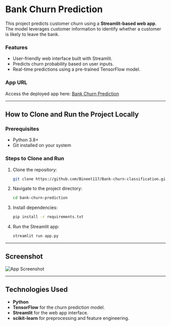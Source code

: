 # Bank Churn Prediction

This project predicts customer churn using a **Streamlit-based web app**. The model leverages customer information to identify whether a customer is likely to leave the bank.

### Features
- User-friendly web interface built with Streamlit.
- Predicts churn probability based on user inputs.
- Real-time predictions using a pre-trained TensorFlow model.

### App URL
Access the deployed app here: [Bank Churn Prediction](https://bank-churn-classification.streamlit.app/)

---

## How to Clone and Run the Project Locally

### Prerequisites
- Python 3.8+
- Git installed on your system

### Steps to Clone and Run
1. Clone the repository:
   ```bash
   git clone https://github.com/Bineet117/Bank-churn-classification.git
   ```

2. Navigate to the project directory:
   ```bash
   cd bank-churn-prediction
   ```

3. Install dependencies:
   ```bash
   pip install -r requirements.txt
   ```

4. Run the Streamlit app:
   ```bash
   streamlit run app.py
   ```

---

## Screenshot
![App Screenshot](https://github.com/user-attachments/assets/18443708-2f39-4eb2-ad43-012b1ef21b6c)

---

## Technologies Used
- **Python**
- **TensorFlow** for the churn prediction model.
- **Streamlit** for the web app interface.
- **scikit-learn** for preprocessing and feature engineering.


